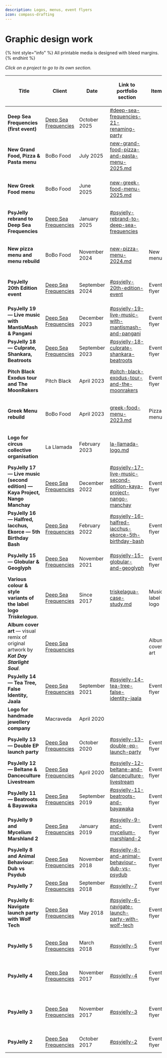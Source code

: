 ```yaml
---
description: Logos, menus, event flyers
icon: compass-drafting
---
```


# Graphic design work

{% hint style="info" %}
All printable media is designed with bleed margins.
{% endhint %}

_Click on a project to go to its own section._

<table data-column-title-hidden data-view="cards" data-full-width="true"><thead><tr><th>Title</th><th>Client</th><th>Date</th><th data-hidden data-card-target data-type="content-ref">Link to portfolio section</th><th data-hidden>Item</th><th data-hidden>Location</th><th data-hidden data-type="number">Work hours</th><th data-hidden>Tools used<select multiple><option value="ho1gctWVdhUC" label="Blender" color="blue"></option><option value="FRkdEdNAcdwN" label="Inkscape" color="blue"></option><option value="9k3ASTGz3h5n" label="Figma" color="blue"></option><option value="5QckY43k6ESW" label="Mandelbulb" color="blue"></option><option value="q6SmeA27Fy3o" label="Photoshop" color="blue"></option><option value="SBHyQL5sP4xT" label="FontForge" color="blue"></option><option value="CBrJI6ihmrKY" label="Hand" color="blue"></option></select></th><th data-hidden data-type="content-ref">Bēhance</th><th data-hidden data-card-cover data-type="image">Cover image</th></tr></thead><tbody><tr><td><strong>Deep Sea Frequencies (first event)</strong></td><td><a data-footnote-ref href="#user-content-fn-1">Deep Sea Frequencies</a></td><td>October 2025</td><td><a href="event-marketing.md#deep-sea-frequencies-21-renaming-party">#deep-sea-frequencies-21-renaming-party</a></td><td></td><td></td><td>null</td><td></td><td></td><td><a href="../../.gitbook/assets/DSF021 Event - FB Event banner.jpg">DSF021 Event - FB Event banner.jpg</a></td></tr><tr><td><strong>New Grand Food, Pizza &#x26; Pasta menu</strong></td><td>BoBo Food</td><td>July 2025</td><td><a href="menus/bobo-food/new-grand-food-pizza-and-pasta-menu-2025.md">new-grand-food-pizza-and-pasta-menu-2025.md</a></td><td></td><td></td><td>null</td><td></td><td></td><td><a href="../../.gitbook/assets/00 - RIGHT - Front page - 2025 BoBo Grand.jpg">00 - RIGHT - Front page - 2025 BoBo Grand.jpg</a></td></tr><tr><td><strong>New Greek Food menu</strong></td><td>BoBo Food</td><td>June 2025</td><td><a href="menus/bobo-food/new-greek-food-menu-2025.md">new-greek-food-menu-2025.md</a></td><td></td><td></td><td>null</td><td></td><td></td><td><a href="../../.gitbook/assets/00 - RIGHT - Front page - 2025 BoBo Food.png">00 - RIGHT - Front page - 2025 BoBo Food.png</a></td></tr><tr><td><strong>PsyJelly rebrand to Deep Sea Frequencies</strong></td><td><a data-footnote-ref href="#user-content-fn-1">Deep Sea Frequencies</a></td><td>January 2025</td><td><a href="event-marketing.md#psyjelly-rebrand-to-deep-sea-frequencies">#psyjelly-rebrand-to-deep-sea-frequencies</a></td><td></td><td></td><td>null</td><td></td><td></td><td><a href="../../.gitbook/assets/DSF00 - rebrand - Facebook Post Image.jpg">DSF00 - rebrand - Facebook Post Image.jpg</a></td></tr><tr><td><strong>New pizza menu and menu rebuild</strong></td><td>BoBo Food</td><td>November 2024</td><td><a href="menus/bobo-food/new-pizza-menu-2024.md">new-pizza-menu-2024.md</a></td><td>New menu</td><td>Đà Nẵng, Việt Nam</td><td>null</td><td><span data-option="q6SmeA27Fy3o">Photoshop</span></td><td><a href="https://www.behance.net/gallery/208869371/BoBo-Pizza-Restaurant-menu">https://www.behance.net/gallery/208869371/BoBo-Pizza-Restaurant-menu</a></td><td><a href="../../.gitbook/assets/BoBo menu 2024 - 00 - Front page - 4th design.jpg">BoBo menu 2024 - 00 - Front page - 4th design.jpg</a></td></tr><tr><td><strong>PsyJelly 20th Edition event</strong></td><td><a data-footnote-ref href="#user-content-fn-1">Deep Sea Frequencies</a></td><td>September 2024</td><td><a href="event-marketing.md#psyjelly-20th-edition-event">#psyjelly-20th-edition-event</a></td><td>Event flyer</td><td>Bristol, UK</td><td>null</td><td></td><td><a href="https://www.behance.net/gallery/208870751/Psychedelic-Jelly-20th-Edition-Globular-Quanta-more">https://www.behance.net/gallery/208870751/Psychedelic-Jelly-20th-Edition-Globular-Quanta-more</a></td><td><a href="../../.gitbook/assets/PJ020 - PsyJelly 20th Edition facebook banner.jpg">PJ020 - PsyJelly 20th Edition facebook banner.jpg</a></td></tr><tr><td><strong>PsyJelly 19 — Live music with MantisMash &#x26; Pangani</strong></td><td><a data-footnote-ref href="#user-content-fn-1">Deep Sea Frequencies</a></td><td>December 2023</td><td><a href="event-marketing.md#psyjelly-19-live-music-with-mantismash-and-pangani">#psyjelly-19-live-music-with-mantismash-and-pangani</a></td><td>Event flyer</td><td>Bristol, UK</td><td>null</td><td></td><td><a href="https://www.behance.net/gallery/184796767/Psychedelic-Jelly-19-MantisMash-Pangani-Encounters">https://www.behance.net/gallery/184796767/Psychedelic-Jelly-19-MantisMash-Pangani-Encounters</a></td><td><a href="../../.gitbook/assets/PJ019 - Flyer print A5 with bleed but RGB-1.jpg">PJ019 - Flyer print A5 with bleed but RGB-1.jpg</a></td></tr><tr><td><strong>PsyJelly 18 — Culprate, Shankara, Beatroots</strong></td><td><a data-footnote-ref href="#user-content-fn-1">Deep Sea Frequencies</a></td><td>September 2023</td><td><a href="event-marketing.md#psyjelly-18-culprate-shankara-beatroots">#psyjelly-18-culprate-shankara-beatroots</a></td><td>Event flyer</td><td>Bristol, UK</td><td>null</td><td></td><td><a href="https://www.behance.net/gallery/176359653/Psychedelic-Jelly-18-Culprate-Shankara-Beatroots">https://www.behance.net/gallery/176359653/Psychedelic-Jelly-18-Culprate-Shankara-Beatroots</a></td><td><a href="../../.gitbook/assets/PJ018 - Flyer A5 05-EDIT-7.jpg">PJ018 - Flyer A5 05-EDIT-7.jpg</a></td></tr><tr><td><strong>Pitch Black Exodus tour and The MoonRakers</strong></td><td>Pitch Black</td><td>April 2023</td><td><a href="event-marketing.md#pitch-black-exodus-tour-and-the-moonrakers">#pitch-black-exodus-tour-and-the-moonrakers</a></td><td>Event flyer</td><td>Bristol, UK</td><td>null</td><td></td><td><a href="https://www.behance.net/gallery/164915925/Event-banner-Pitch-Black-The-MoonRakers">https://www.behance.net/gallery/164915925/Event-banner-Pitch-Black-The-MoonRakers</a></td><td><a href="../../.gitbook/assets/Pitch Black 2023 - facebook - right handed.jpg">Pitch Black 2023 - facebook - right handed.jpg</a></td></tr><tr><td><strong>Greek Menu rebuild</strong></td><td>BoBo Food</td><td>April 2023</td><td><a href="menus/bobo-food/greek-food-menu-2023.md">greek-food-menu-2023.md</a></td><td>Pizza menu</td><td>Đà Nẵng, Việt Nam</td><td>null</td><td><span data-option="q6SmeA27Fy3o">Photoshop</span></td><td><a href="https://www.behance.net/gallery/208869371/BoBo-Pizza-Restaurant-menu">https://www.behance.net/gallery/208869371/BoBo-Pizza-Restaurant-menu</a></td><td><a href="../../.gitbook/assets/BoBo Menu 2023 - Page 0 - Front page.jpg">BoBo Menu 2023 - Page 0 - Front page.jpg</a></td></tr><tr><td><strong>Logo for circus collective organisation</strong></td><td>La Llamada</td><td>February 2023</td><td><a href="text-logo-imagery/la-llamada-logo.md">la-llamada-logo.md</a></td><td></td><td></td><td>null</td><td></td><td></td><td><a href="../../.gitbook/assets/La Llamada logo - vector layout - v6 - light 5.jpg">La Llamada logo - vector layout - v6 - light 5.jpg</a></td></tr><tr><td><strong>PsyJelly 17 — Live music (second edition) — Kaya Project, Nango Manchay</strong></td><td><a data-footnote-ref href="#user-content-fn-1">Deep Sea Frequencies</a></td><td>December 2022</td><td><a href="event-marketing.md#psyjelly-17-live-music-second-edition-kaya-project-nango-manchay">#psyjelly-17-live-music-second-edition-kaya-project-nango-manchay</a></td><td>Event flyer</td><td>Bristol, UK</td><td>null</td><td><span data-option="5QckY43k6ESW">Mandelbulb, </span><span data-option="ho1gctWVdhUC">Blender, </span><span data-option="q6SmeA27Fy3o">Photoshop</span></td><td><a href="https://www.behance.net/gallery/164827263/Psychedelic-Jelly-17-live-music-event-flyer">https://www.behance.net/gallery/164827263/Psychedelic-Jelly-17-live-music-event-flyer</a></td><td><a href="../../.gitbook/assets/PJ017 - Jan 2023 - FB Event Banner.jpg">PJ017 - Jan 2023 - FB Event Banner.jpg</a></td></tr><tr><td><strong>PsyJelly 16 — Halfred, Iacchus, Ekorce — 5th Birthday Bash</strong></td><td><a data-footnote-ref href="#user-content-fn-1">Deep Sea Frequencies</a></td><td>February 2022</td><td><a href="event-marketing.md#psyjelly-16-halfred-iacchus-ekorce-5th-birthday-bash">#psyjelly-16-halfred-iacchus-ekorce-5th-birthday-bash</a></td><td>Event flyer</td><td>Bristol, UK</td><td>null</td><td><span data-option="ho1gctWVdhUC">Blender, </span><span data-option="q6SmeA27Fy3o">Photoshop</span></td><td><a href="https://www.behance.net/gallery/164741815/Psychedelic-Jelly-16-2-rooms-flyer-FB">https://www.behance.net/gallery/164741815/Psychedelic-Jelly-16-2-rooms-flyer-FB</a></td><td><a href="../../.gitbook/assets/PJ016 - facebook banner event blender 02.jpg">PJ016 - facebook banner event blender 02.jpg</a></td></tr><tr><td><strong>PsyJelly 15 — Globular &#x26; Geoglyph</strong></td><td><a data-footnote-ref href="#user-content-fn-1">Deep Sea Frequencies</a></td><td>November 2021</td><td><a href="event-marketing.md#psyjelly-15-globular-and-geoglyph">#psyjelly-15-globular-and-geoglyph</a></td><td>Event flyer</td><td>Bristol, UK</td><td>null</td><td><span data-option="q6SmeA27Fy3o">Photoshop</span></td><td><a href="https://www.behance.net/gallery/164738517/Psychedelic-Jelly-15-Globular-and-Geoglyph-flyer-FB">https://www.behance.net/gallery/164738517/Psychedelic-Jelly-15-Globular-and-Geoglyph-flyer-FB</a></td><td><a href="../../.gitbook/assets/PJ015 - 02 flyer event obverse A5 CMYK-2.jpg">PJ015 - 02 flyer event obverse A5 CMYK-2.jpg</a></td></tr><tr><td><strong>Various colour &#x26; style variants of the label logo </strong><em><strong>Triskelagua</strong></em><strong>.</strong></td><td><a data-footnote-ref href="#user-content-fn-1">Deep Sea Frequencies</a></td><td>Since 2017</td><td><a href="text-logo-imagery/triskelagua-case-study.md">triskelagua-case-study.md</a></td><td>Music label logo</td><td>Bristol, UK</td><td>null</td><td><span data-option="q6SmeA27Fy3o">Photoshop, </span><span data-option="FRkdEdNAcdwN">Inkscape, </span><span data-option="ho1gctWVdhUC">Blender</span></td><td></td><td><a href="../../.gitbook/assets/Soundcloud display picture - REBRAND IMAGE.png">Soundcloud display picture - REBRAND IMAGE.png</a></td></tr><tr><td><strong>Album cover art</strong> — visual remix of original artwork by <em><strong>Kat Day Starlight Soul</strong></em>.</td><td><a data-footnote-ref href="#user-content-fn-1">Deep Sea Frequencies</a></td><td></td><td></td><td>Album cover art</td><td></td><td>null</td><td><span data-option="q6SmeA27Fy3o">Photoshop</span></td><td><a href="https://www.behance.net/gallery/126973771/Geolinguistic-Remix-album-artwork-by-Kat-Day">https://www.behance.net/gallery/126973771/Geolinguistic-Remix-album-artwork-by-Kat-Day</a></td><td><a href="../../.gitbook/assets/geolinguistic remix - gitbook portfolio cover.jpg">geolinguistic remix - gitbook portfolio cover.jpg</a></td></tr><tr><td><strong>PsyJelly 14 — Tea Tree, False Identity, Jaala</strong></td><td><a data-footnote-ref href="#user-content-fn-1">Deep Sea Frequencies</a></td><td>September 2021</td><td><a href="event-marketing.md#psyjelly-14-tea-tree-false-identity-jaala">#psyjelly-14-tea-tree-false-identity-jaala</a></td><td>Event flyer</td><td>Bristol, UK</td><td>null</td><td><span data-option="FRkdEdNAcdwN">Inkscape, </span><span data-option="q6SmeA27Fy3o">Photoshop</span></td><td><a href="https://www.behance.net/gallery/126215901/Psychedelic-Jelly-14-facebook-event-banner-image">https://www.behance.net/gallery/126215901/Psychedelic-Jelly-14-facebook-event-banner-image</a></td><td><a href="../../.gitbook/assets/PJ014 - 01 A5 flyer front CMYK-4.jpg">PJ014 - 01 A5 flyer front CMYK-4.jpg</a></td></tr><tr><td><strong>Logo for handmade jewellery company</strong></td><td>Macraveda</td><td>April 2020</td><td></td><td></td><td></td><td>null</td><td></td><td></td><td><a href="../../.gitbook/assets/Macraveda 2020 - render 2.png">Macraveda 2020 - render 2.png</a></td></tr><tr><td><strong>PsyJelly 13 — Double EP launch party</strong></td><td><a data-footnote-ref href="#user-content-fn-1">Deep Sea Frequencies</a></td><td>October 2020</td><td><a href="event-marketing.md#psyjelly-13-double-ep-launch-party">#psyjelly-13-double-ep-launch-party</a></td><td>Event flyer</td><td></td><td>null</td><td></td><td><a href="https://www.behance.net/gallery/125087323/Psychedelic-Jelly-13-Double-EP-launch-party">https://www.behance.net/gallery/125087323/Psychedelic-Jelly-13-Double-EP-launch-party</a></td><td><a href="../../.gitbook/assets/PJ013 - facebook banner PSD 08.jpg">PJ013 - facebook banner PSD 08.jpg</a></td></tr><tr><td><strong>PsyJelly 12 — Beltane &#x26; Danceculture Livestream</strong></td><td><a data-footnote-ref href="#user-content-fn-1">Deep Sea Frequencies</a></td><td>April 2020</td><td><a href="event-marketing.md#psyjelly-12-beltane-and-danceculture-livestream">#psyjelly-12-beltane-and-danceculture-livestream</a></td><td>Event flyer</td><td></td><td>null</td><td><span data-option="CBrJI6ihmrKY">Hand, </span><span data-option="FRkdEdNAcdwN">Inkscape</span></td><td><a href="https://www.behance.net/gallery/125086295/Psychedelic-Jelly-12-Beltane-Danceculture-livestream">https://www.behance.net/gallery/125086295/Psychedelic-Jelly-12-Beltane-Danceculture-livestream</a></td><td><a href="../../.gitbook/assets/PJ012 - facebook banner 03 bluer.jpg">PJ012 - facebook banner 03 bluer.jpg</a></td></tr><tr><td><strong>PsyJelly 11 — Beatroots &#x26; Bayawaka</strong></td><td><a data-footnote-ref href="#user-content-fn-1">Deep Sea Frequencies</a></td><td>September 2019</td><td><a href="event-marketing.md#psyjelly-11-beatroots-and-bayawaka">#psyjelly-11-beatroots-and-bayawaka</a></td><td>Event flyer</td><td></td><td>null</td><td></td><td><a href="https://www.behance.net/gallery/125057301/Psychedelic-Jelly-11-Beatroots-Bayawaka">https://www.behance.net/gallery/125057301/Psychedelic-Jelly-11-Beatroots-Bayawaka</a></td><td><a href="../../.gitbook/assets/PJ011 - front and back.jpg">PJ011 - front and back.jpg</a></td></tr><tr><td><strong>PsyJelly 9 and Mycelium Marshland 2</strong></td><td><a data-footnote-ref href="#user-content-fn-1">Deep Sea Frequencies</a></td><td>January 2019</td><td><a href="event-marketing.md#psyjelly-9-and-mycelium-marshland-2">#psyjelly-9-and-mycelium-marshland-2</a></td><td>Event flyer</td><td></td><td>null</td><td></td><td><a href="https://www.behance.net/gallery/124721351/Psychedelic-Jelly-9-Mycelium-Marshland-2">https://www.behance.net/gallery/124721351/Psychedelic-Jelly-9-Mycelium-Marshland-2</a></td><td><a href="../../.gitbook/assets/PJ009 - Poster 02 - Mycelium Marshland-3.jpg">PJ009 - Poster 02 - Mycelium Marshland-3.jpg</a></td></tr><tr><td><strong>PsyJelly 8 and Animal Behaviour: Dub vs Psydub</strong></td><td><a data-footnote-ref href="#user-content-fn-1">Deep Sea Frequencies</a></td><td>November 2018</td><td><a href="event-marketing.md#psyjelly-8-and-animal-behaviour-dub-vs-psydub">#psyjelly-8-and-animal-behaviour-dub-vs-psydub</a></td><td>Event flyer</td><td></td><td>null</td><td></td><td><a href="https://www.behance.net/gallery/124252705/Psychedelic-Jelly-8-Animal-Behaviour-Dub-vs-Psydub">https://www.behance.net/gallery/124252705/Psychedelic-Jelly-8-Animal-Behaviour-Dub-vs-Psydub</a></td><td><a href="../../.gitbook/assets/PJ008 - Dub VS Psy poster - 06 farran-5.jpg">PJ008 - Dub VS Psy poster - 06 farran-5.jpg</a></td></tr><tr><td><strong>PsyJelly 7</strong></td><td><a data-footnote-ref href="#user-content-fn-1">Deep Sea Frequencies</a></td><td>September 2018</td><td><a href="event-marketing.md#psyjelly-7">#psyjelly-7</a></td><td>Event flyer</td><td></td><td>null</td><td></td><td><a href="https://www.behance.net/gallery/70299131/Psychedelic-Jelly-7">https://www.behance.net/gallery/70299131/Psychedelic-Jelly-7</a></td><td><a href="../../.gitbook/assets/PJ007 - Flyer 02.jpg">PJ007 - Flyer 02.jpg</a></td></tr><tr><td><strong>PsyJelly 6: Navigate launch party with Wolf Tech</strong></td><td><a data-footnote-ref href="#user-content-fn-1">Deep Sea Frequencies</a></td><td>May 2018</td><td><a href="event-marketing.md#psyjelly-6-navigate-launch-party-with-wolf-tech">#psyjelly-6-navigate-launch-party-with-wolf-tech</a></td><td>Event flyer</td><td></td><td>null</td><td></td><td><a href="https://www.behance.net/gallery/65489261/Psychedelic-Jelly-6-Navigate">https://www.behance.net/gallery/65489261/Psychedelic-Jelly-6-Navigate</a></td><td><a href="../../.gitbook/assets/PJ006 - v25 navigation poster - updated contrast.jpg">PJ006 - v25 navigation poster - updated contrast.jpg</a></td></tr><tr><td><strong>PsyJelly 5</strong></td><td><a data-footnote-ref href="#user-content-fn-1">Deep Sea Frequencies</a></td><td>March 2018</td><td><a href="event-marketing.md#psyjelly-5">#psyjelly-5</a></td><td>Event flyer</td><td></td><td>null</td><td></td><td><a href="https://www.behance.net/gallery/65488801/Psychedelic-Jelly-5">https://www.behance.net/gallery/65488801/Psychedelic-Jelly-5</a></td><td><a href="../../.gitbook/assets/PJ005 - facebook post image 4.jpg">PJ005 - facebook post image 4.jpg</a></td></tr><tr><td><strong>PsyJelly 4</strong></td><td><a data-footnote-ref href="#user-content-fn-1">Deep Sea Frequencies</a></td><td>November 2017</td><td><a href="event-marketing.md#psyjelly-4">#psyjelly-4</a></td><td>Event flyer</td><td></td><td>null</td><td></td><td><a href="https://www.behance.net/gallery/65488623/Psychedelic-Jelly-4">https://www.behance.net/gallery/65488623/Psychedelic-Jelly-4</a></td><td><a href="../../.gitbook/assets/PJ004 - jellyfish poster landscape 03.jpg">PJ004 - jellyfish poster landscape 03.jpg</a></td></tr><tr><td><strong>PsyJelly 3</strong></td><td><a data-footnote-ref href="#user-content-fn-1">Deep Sea Frequencies</a></td><td>November 2017</td><td><a href="event-marketing.md#psyjelly-3">#psyjelly-3</a></td><td>Event flyer</td><td></td><td>null</td><td></td><td><a href="https://www.behance.net/gallery/65485995/Psychedelic-Jelly-3">https://www.behance.net/gallery/65485995/Psychedelic-Jelly-3</a></td><td><a href="../../.gitbook/assets/PJ003 - jellyfish poster facebook advert size.jpg">PJ003 - jellyfish poster facebook advert size.jpg</a></td></tr><tr><td><strong>PsyJelly 2</strong></td><td><a data-footnote-ref href="#user-content-fn-1">Deep Sea Frequencies</a></td><td>October 2017</td><td><a href="event-marketing.md#psyjelly-2">#psyjelly-2</a></td><td>Event flyer</td><td></td><td>null</td><td></td><td><a href="https://www.behance.net/gallery/65418667/Psychedelic-Jelly-2">https://www.behance.net/gallery/65418667/Psychedelic-Jelly-2</a></td><td><a href="../../.gitbook/assets/PJ002 - jellyfish yellow.jpg">PJ002 - jellyfish yellow.jpg</a></td></tr></tbody></table>

[^1]: previously _Psychedelic Jelly_

